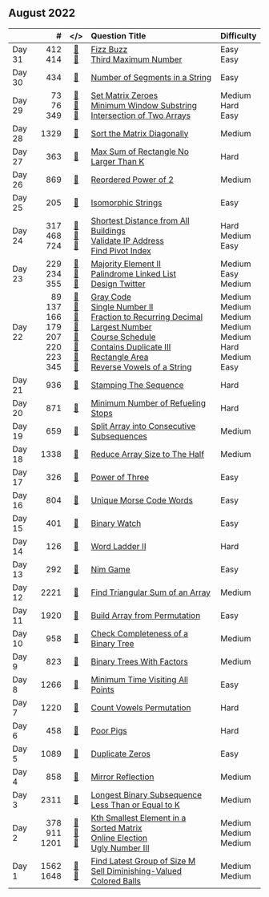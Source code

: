 ## August 2022

||#|</>|Question Title|Difficulty|
|:--|--:|:-:|:--|:--|
|Day 31|412<br>414|[📎](../src/q_401_450/q0412.cc)<br>[📎](../src/q_401_450/q0414.cc)|[Fizz Buzz](https://leetcode.com/problems/fizz-buzz/)<br>[Third Maximum Number](https://leetcode.com/problems/third-maximum-number/)|Easy<br>Easy|
|Day 30|434|[📎](../src/q_401_450/q0434.cc)|[Number of Segments in a String](https://leetcode.com/problems/number-of-segments-in-a-string/)|Easy|
|Day 29|73<br>76<br>349|[📎](../src/q_51_100/q0073.cc)<br>[📎](../src/q_51_100/q0076.cc)<br>[📎](../src/q_301_350/q0349.cc)|[Set Matrix Zeroes](https://leetcode.com/problems/set-matrix-zeroes/)<br>[Minimum Window Substring](https://leetcode.com/problems/minimum-window-substring/)<br>[Intersection of Two Arrays](https://leetcode.com/problems/intersection-of-two-arrays/)|Medium<br>Hard<br>Easy|
|Day 28|1329|[📎](../src/q_1301_1350/q1329.cc)|[Sort the Matrix Diagonally](https://leetcode.com/problems/sort-the-matrix-diagonally/)|Medium|
|Day 27|363|[📎](../src/q_351_400/q0363.cc)|[Max Sum of Rectangle No Larger Than K](https://leetcode.com/problems/max-sum-of-rectangle-no-larger-than-k/)|Hard|
|Day 26|869|[📎](../src/q_851_900/q0869.cc)|[Reordered Power of 2](https://leetcode.com/problems/reordered-power-of-2/)|Medium|
|Day 25|205|[📎](../src/q_201_250/q0205.cc)|[Isomorphic Strings](https://leetcode.com/problems/isomorphic-strings/)|Easy|
|Day 24|317<br>468<br>724|[📎](../src/q_301_350/q0317.cc)<br>[📎](../src/q_451_500/q0468.cc)<br>[📎](../src/q_701_750/q0724.cc)|[Shortest Distance from All Buildings](https://leetcode.com/problems/shortest-distance-from-all-buildings/)<br>[Validate IP Address](https://leetcode.com/problems/validate-ip-address/)<br>[Find Pivot Index](https://leetcode.com/problems/find-pivot-index/)|Hard<br>Medium<br>Easy|
|Day 23|229<br>234<br>355|[📎](../src/q_201_250/q0229.cc)<br>[📎](../src/q_201_250/q0234.cc)<br>[📎](../src/q_351_400/q0355.cc)|[Majority Element II](https://leetcode.com/problems/majority-element-ii/)<br>[Palindrome Linked List](https://leetcode.com/problems/palindrome-linked-list/)<br>[Design Twitter](https://leetcode.com/problems/design-twitter/)|Medium<br>Easy<br>Medium|
|Day 22|89<br>137<br>166<br>179<br>207<br>220<br>223<br>345|[📎](../src/q_51_100/q0089.cc)<br>[📎](../src/q_101_150/q0137.cc)<br>[📎](../src/q_151_200/q0166.cc)<br>[📎](../src/q_151_200/q0179.cc)<br>[📎](../src/q_201_250/q0207.cc)<br>[📎](../src/q_201_250/q0220.cc)<br>[📎](../src/q_201_250/q0223.cc)<br>[📎](../src/q_301_350/q0345.cc)|[Gray Code](https://leetcode.com/problems/gray-code/)<br>[Single Number II](https://leetcode.com/problems/single-number-ii/)<br>[Fraction to Recurring Decimal](https://leetcode.com/problems/fraction-to-recurring-decimal/)<br>[Largest Number](https://leetcode.com/problems/largest-number/)<br>[Course Schedule](https://leetcode.com/problems/course-schedule/)<br>[Contains Duplicate III](https://leetcode.com/problems/contains-duplicate-iii/)<br>[Rectangle Area](https://leetcode.com/problems/rectangle-area/)<br>[Reverse Vowels of a String](https://leetcode.com/problems/reverse-vowels-of-a-string/)|Medium<br>Medium<br>Medium<br>Medium<br>Medium<br>Hard<br>Medium<br>Easy|
|Day 21|936|[📎](../src/q_901_950/q0936.cc)|[Stamping The Sequence](https://leetcode.com/problems/stamping-the-sequence/)|Hard|
|Day 20|871|[📎](../src/q_851_900/q0871.cc)|[Minimum Number of Refueling Stops](https://leetcode.com/problems/minimum-number-of-refueling-stops/)|Hard|
|Day 19|659|[📎](../src/q_651_700/q0659.cc)|[Split Array into Consecutive Subsequences](https://leetcode.com/problems/split-array-into-consecutive-subsequences/)|Medium|
|Day 18|1338|[📎](../src/q_1301_1350/q1338.cc)|[Reduce Array Size to The Half](https://leetcode.com/problems/reduce-array-size-to-the-half/)|Medium|
|Day 17|326|[📎](../src/q_301_350/q0326.cc)|[Power of Three](https://leetcode.com/problems/power-of-three/)|Easy|
|Day 16|804|[📎](../src/q_801_850/q0804.cc)|[Unique Morse Code Words](https://leetcode.com/problems/unique-morse-code-words/)|Easy|
|Day 15|401|[📎](../src/q_401_450/q0401.cc)|[Binary Watch](https://leetcode.com/problems/binary-watch/)|Easy|
|Day 14|126|[📎](../src/q_101_150/q0126.cc)|[Word Ladder II](https://leetcode.com/problems/word-ladder-ii/)|Hard|
|Day 13|292|[📎](../src/q_251_300/q0292.cc)|[Nim Game](https://leetcode.com/problems/nim-game/)|Easy|
|Day 12|2221|[📎](../src/q_2201_2250/q2221.cc)|[Find Triangular Sum of an Array](https://leetcode.com/problems/find-triangular-sum-of-an-array/)|Medium|
|Day 11|1920|[📎](../src/q_1901_1950/q1920.cc)|[Build Array from Permutation](https://leetcode.com/problems/build-array-from-permutation/)|Easy|
|Day 10|958|[📎](../src/q_951_1000/q0958.cc)|[Check Completeness of a Binary Tree](https://leetcode.com/problems/check-completeness-of-a-binary-tree/)|Medium|
|Day 9|823|[📎](../src/q_801_850/q0823.cc)|[Binary Trees With Factors](https://leetcode.com/problems/binary-trees-with-factors/)|Medium|
|Day 8|1266|[📎](../src/q_1251_1300/q1266.cc)|[Minimum Time Visiting All Points](https://leetcode.com/problems/minimum-time-visiting-all-points/)|Easy|
|Day 7|1220|[📎](../src/q_1201_1250/q1220.cc)|[Count Vowels Permutation](https://leetcode.com/problems/count-vowels-permutation/)|Hard|
|Day 6|458|[📎](../src/q_451_500/q0458.cc)|[Poor Pigs](https://leetcode.com/problems/poor-pigs/)|Hard|
|Day 5|1089|[📎](../src/q_1051_1100/q1089.cc)|[Duplicate Zeros](https://leetcode.com/problems/duplicate-zeros/)|Easy|
|Day 4|858|[📎](../src/q_851_900/q0858.cc)|[Mirror Reflection](https://leetcode.com/problems/mirror-reflection/)|Medium|
|Day 3|2311|[📎](../src/q_2301_2350/q2311.cc)|[Longest Binary Subsequence Less Than or Equal to K](https://leetcode.com/problems/longest-binary-subsequence-less-than-or-equal-to-k/)|Medium|
|Day 2|378<br>911<br>1201|[📎](../src/q_351_400/q0378.cc)<br>[📎](../src/q_901_950/q0911.cc)<br>[📎](../src/q_1201_1250/q1201.cc)|[Kth Smallest Element in a Sorted Matrix](https://leetcode.com/problems/kth-smallest-element-in-a-sorted-matrix/)<br>[Online Election](https://leetcode.com/problems/online-election/)<br>[Ugly Number III](https://leetcode.com/problems/ugly-number-iii/)|Medium<br>Medium<br>Medium|
|Day 1|1562<br>1648|[📎](../src/q_1551_1600/q1562.cc)<br>[📎](../src/q_1601_1650/q1648.cc)|[Find Latest Group of Size M](https://leetcode.com/problems/find-latest-group-of-size-m/)<br>[Sell Diminishing-Valued Colored Balls](https://leetcode.com/problems/sell-diminishing-valued-colored-balls/)|Medium<br>Medium|

